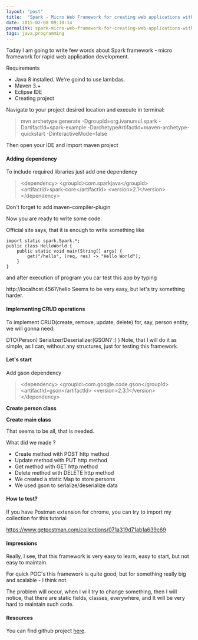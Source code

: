 ```yaml
---
layout: "post"
title:  "Spark - Micro Web Framework for creating web applications with minimal effort"
date: 2015-02-08 09:19:14
permalink: spark-micro-web-framework-for-creating-web-applications-with-minimal-effort
tags: java,programming
---
```



Today I am going to write few words about Spark framework - micro framework for rapid web application development.

Requirements

* Java 8 installed. We're goind to use lambdas.
* Maven 3.+
* Eclipse IDE
* Creating project

Navigate to your project desired location and execute in terminal:

> mvn archetype:generate -DgroupId=org.ivanursul.spark -DartifactId=spark-example -DarchetypeArtifactId=maven-archetype-quickstart -DinteractiveMode=false

Then open your IDE and import maven project

#### Adding dependency

To include required libraries just add one dependency

> &lt;dependency>
    &lt;groupId>com.sparkjava&lt;/groupId>
    &lt;artifactId>spark-core&lt;/artifactId>
    &lt;version>2.1&lt;/version>
&lt;/dependency>

Don't forget to add maven-compiler-plugin

<script src="https://gist.github.com/johnyUA/0874e5239adc82dee517.js"></script>

Now you are ready to write some code.

Official site says, that it is enough to write something like


	import static spark.Spark.*;
    public class HelloWorld {
        public static void main(String[] args) {
            get("/hello", (req, res) -> "Hello World");
        }
    }
    
and after execution of program you car test this app by typing

http://localhost:4567/hello
Seems to be very easy, but let's try something harder.

#### Implementing CRUD operations

To implement CRUD(create, remove, update, delete) for, say, person entity, we will gonna need:

DTO(Person)
Serializer/Deserializer(GSON? :) )
Note, that I will do it as simple, as I can, without any structures, just for testing this framework.

#### Let's start

Add gson dependency

> &lt;dependency>
 &lt;groupId>com.google.code.gson&lt;/groupId>
 &lt;artifactId>gson&lt;/artifactId>
 &lt;version>2.3.1&lt;/version>
&lt;/dependency>

**Create person class**

<script src="https://gist.github.com/johnyUA/daf4ad2580eed421fb7f.js"></script>

**Create main class**

<script src="https://gist.github.com/johnyUA/6d918d4c72188844e9aa.js"></script>

That seems to be all, that is needed.

What did we made ?

* Create method with POST http method
* Update method with PUT http method
* Get method with GET http method
* Delete method with DELETE http method
* We created a static Map to store persons
* We used gson to serialize/deserialize data

#### How to test?

If you have Postman extension for chrome, you can try to import my collection for this tutorial

https://www.getpostman.com/collections/071a319d71ab1a639c69

#### Impressions

Really, I see, that this framework is very easy to learn, easy to start, but not easy to maintain.

For quick POC's this framework is quite good, but for something really big and scalable - I think not.

The problem will occur, when I will try to change something, then I will notice, that there are static fields, classes, everywhere, and It will be very hard to maintain such code.

#### Resources

You can find github project [here](https://github.com/johnyUA/spark-getting-started).